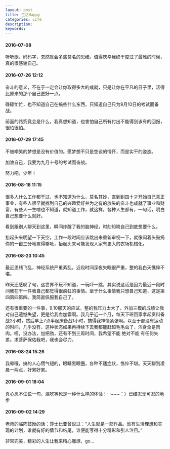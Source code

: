 ```yaml
---
layout: post
title: 生活Happy
categories: Life
description: 
keywords: 
---
```


#### 2016-07-08

听听歌，码码字，忽然就会多些莫名的思绪。值得庆幸我终于度过了最难的时候，真的很感谢自己。

#### 2016-07-26 12:12

奋斗的意义，不在于一定会让你取得多大的成就，只是让你在平凡的日子里，活得比原来的那个自己更好一点。

碌碌忙忙，也不知道自己在搞些什么东西，只知道自己只为9月10日的考试而备战。

前面的路究竟会是什么，我真想知道，也害怕自己所有付出不能得到该有的回报，很怕很怕。

#### 2016-07-29 17:45

不被嘲笑的梦想是没有价值的。愿梦想不只是空谈的情怀，而是实干的姿态。

加油自己，我要为九月十号的考试而奋战。

努力吧，少年！

#### 2016-08-18 11:15

很多人什么工作都干过，也不知道为什么，莫名其妙，直到到四十才开始自己真正事业，有些人很早就找到自己的兴趣爱好并为之有的放矢的奋斗也成就了事业和财富，有些人一生啥也不知道，就知道工作，就这样，各种人生都有，一句话，明白自己想要什么就好。

看到跟别人聊天到这里，瞬间炸醒了我的脑神经，时刻知晓自己到底想要什么。

抬起头来明望一下天空，工作一段时间应该跳出来重新审视一下，就像闷着头鼓捣你的一亩三分地累得够呛，抬起头来可能发现人家有更大的农场机械化。

#### 2016-08-23 10:45

最近思绪飞乱，神经系统严重紊乱，近段时间深夜失眠很严重，整的我白天憔悴不堪。

昨天还感叹了句，这世界不玩不知道，一玩吓一跳，其实说这话是因为最近一段时间我在干一件我自己都觉得很疯狂的事情。至于什么事情我只想自己知道，这是第四第四第四。我简直佩服我自己了。

还有很重要的一件事，9.10那天的应试，整的我压力太大了，外加三模的成绩让我对自己遗憾失望，更是给我血加霜啊。我几乎近一个月，每天下班回家拿起资料备战2小时，然后早上7点半起床备战1小时，搞得我神情紧张啊。以至于都没有运动的时间，几乎没有，这种状态如果再持续下去我都能赶超毛毛虫了，浑身全是肉肉。哎，没办法，加把劲，还有不到三周时间，我希望不能 绝对不能 有任何失差。求菩萨保佑我吧，我也会尽力。

#### 2016-08-24 15:26

我晕哦，搞的人心慌气短的，眼睛黑眼圈，各种不适症状，憔悴不堪。天天聊到凌晨一两点，好累好累。

#### 2016-09-01 18:04

真心忍不住说一句，混吃等死是一种什么样的体验！···~~~：）已结忍无可忍的地步

#### 2016-09-02 14:29

老师的临阵鼓励的话：莎士比亚曾说过：“人生就是一部作品。谁有生活理想和实现的计划，谁就有好的情节和结尾，谁便能写得十分精彩和引人注目。”

非常完美，精彩的人生让我来精心雕琢，go...
